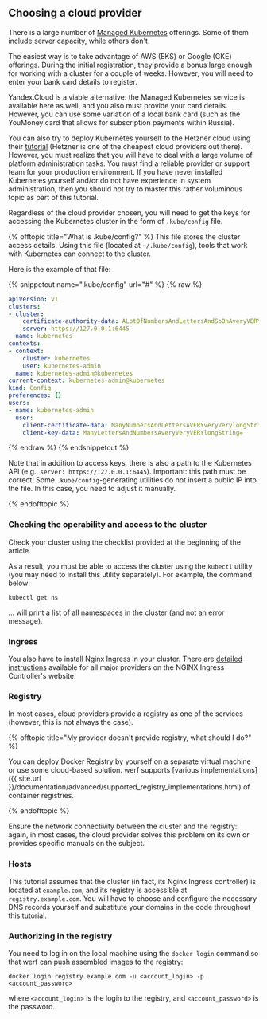 ## Choosing a cloud provider

There is a large number of [Managed Kubernetes](https://www.google.com/search?q=managed+kubernetes) offerings. Some of them include server capacity, while others don't.

The easiest way is to take advantage of AWS (EKS) or Google (GKE) offerings.  During the initial registration, they provide a bonus large enough for working with a cluster for a couple of weeks. However, you will need to enter your bank card details to register.

Yandex.Cloud is a viable alternative: the Managed Kubernetes service is available here as well, and you also must provide your card details. However, you can use some variation of a local bank card (such as the YouMoney card that allows for subscription payments within Russia).

You can also try to deploy Kubernetes yourself to the Hetzner cloud using their [tutorial](https://community.hetzner.com/tutorials/install-kubernetes-cluster) (Hetzner is one of the cheapest cloud providers out there). However, you must realize that you will have to deal with a large volume of platform administration tasks. You must find a reliable provider or support team for your production environment. 
If you have never installed Kubernetes yourself and/or do not have experience in system administration, then you should not try to master this rather voluminous topic as part of this tutorial.

Regardless of the cloud provider chosen, you will need to get the keys for accessing the Kubernetes cluster in the form of `.kube/config` file.

<!--  .kube/config -->
{% offtopic title="What is .kube/config?" %}
This file stores the cluster access details. Using this file (located at `~/.kube/config`), tools that work with Kubernetes can connect to the cluster.

Here is the example of that file:

{% snippetcut name=".kube/config" url="#" %}
{% raw %}
```yaml
apiVersion: v1
clusters:
- cluster:
    certificate-authority-data: ALotOfNumbersAndLettersAndSoOnAveryVERYveryLongStringInBase64=
    server: https://127.0.0.1:6445
  name: kubernetes
contexts:
- context:
    cluster: kubernetes
    user: kubernetes-admin
  name: kubernetes-admin@kubernetes
current-context: kubernetes-admin@kubernetes
kind: Config
preferences: {}
users:
- name: kubernetes-admin
  user:
    client-certificate-data: ManyNumbersAndLettersAVERYveryVerylongString=
    client-key-data: ManyLettersAndNumbersAveryVeryVERYlongString=
```
{% endraw %}
{% endsnippetcut %}

Note that in addition to access keys, there is also a path to the Kubernetes API (e.g., `server: https://127.0.0.1:6445`). Important: this path must be correct! Some `.kube/config`-generating utilities do not insert a public IP into the file. In this case, you need to adjust it manually.

{% endofftopic %}
<!-- / .kube/config -->

### Checking the operability and access to the cluster

Check your cluster using the checklist provided at the beginning of the article.

As a result, you must be able to access the cluster using the `kubectl` utility (you may need to install this utility separately). For example, the command below:

```shell
kubectl get ns
```

… will print a list of all namespaces in the cluster (and not an error message).

### Ingress

You also have to install Nginx Ingress in your cluster. There are [detailed instructions](https://kubernetes.github.io/ingress-nginx/deploy/) available for all major providers on the NGINX Ingress Controller's website.

### Registry

In most cases, cloud providers provide a registry as one of the services (however, this is not always the case).

{% offtopic title="My provider doesn't provide registry, what should I do?" %}

You can deploy Docker Registry by yourself on a separate virtual machine or use some cloud-based solution. werf supports [various implementations]({{ site.url }}/documentation/advanced/supported_registry_implementations.html) of container registries.

{% endofftopic %}

Ensure the network connectivity between the cluster and the registry: again, in most cases, the cloud provider solves this problem on its own or provides specific manuals on the subject.

### Hosts

This tutorial assumes that the cluster (in fact, its Nginx Ingress controller) is located at `example.com`, and its registry is accessible at `registry.example.com`. You will have to choose and configure the necessary DNS records yourself and substitute your domains in the code throughout this tutorial.

### Authorizing in the registry

You need to log in on the local machine using the `docker login` command so that werf can push assembled images to the registry:

```shell
docker login registry.example.com -u <account_login> -p <account_password>
```

where `<account_login>` is the login to the registry, and `<account_password>` is the password.
